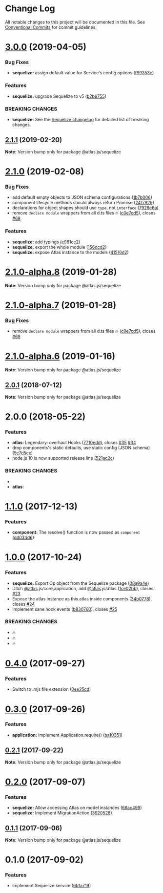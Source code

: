 # Change Log

All notable changes to this project will be documented in this file.
See [Conventional Commits](https://conventionalcommits.org) for commit guidelines.

# [3.0.0](https://github.com/strvcom/atlas.js/compare/@atlas.js/sequelize@2.1.1...@atlas.js/sequelize@3.0.0) (2019-04-05)


### Bug Fixes

* **sequelize:** assign default value for Service's config.options ([f99353e](https://github.com/strvcom/atlas.js/commit/f99353e))


### Features

* **sequelize:** upgrade Sequelize to v5 ([b2b9755](https://github.com/strvcom/atlas.js/commit/b2b9755))


### BREAKING CHANGES

* **sequelize:** See the [Sequelize changelog](https://github.com/sequelize/sequelize/releases/tag/v5.1.0) for detailed list of breaking changes.





## [2.1.1](https://github.com/strvcom/atlas.js/compare/@atlas.js/sequelize@2.1.0...@atlas.js/sequelize@2.1.1) (2019-02-20)

**Note:** Version bump only for package @atlas.js/sequelize





# [2.1.0](https://github.com/strvcom/atlas.js/compare/@atlas.js/sequelize@2.0.1...@atlas.js/sequelize@2.1.0) (2019-02-08)


### Bug Fixes

* add default empty objects to JSON schema configurations ([1b7b006](https://github.com/strvcom/atlas.js/commit/1b7b006))
* component lifecycle methods should always return Promise ([2417929](https://github.com/strvcom/atlas.js/commit/2417929))
* declarations for object shapes should use `type`, not `interface` ([7928e6a](https://github.com/strvcom/atlas.js/commit/7928e6a))
* remove `declare module` wrappers from all d.ts files 🔥 ([c0e7cd5](https://github.com/strvcom/atlas.js/commit/c0e7cd5)), closes [#69](https://github.com/strvcom/atlas.js/issues/69)


### Features

* **sequelize:** add typings ([e981ce2](https://github.com/strvcom/atlas.js/commit/e981ce2))
* **sequelize:** export the whole module ([156dcd2](https://github.com/strvcom/atlas.js/commit/156dcd2))
* **sequelize:** expose Atlas instance to the models ([41516d2](https://github.com/strvcom/atlas.js/commit/41516d2))





# [2.1.0-alpha.8](https://github.com/strvcom/atlas.js/compare/@atlas.js/sequelize@2.1.0-alpha.7...@atlas.js/sequelize@2.1.0-alpha.8) (2019-01-28)

**Note:** Version bump only for package @atlas.js/sequelize





# [2.1.0-alpha.7](https://github.com/strvcom/atlas.js/compare/@atlas.js/sequelize@2.1.0-alpha.6...@atlas.js/sequelize@2.1.0-alpha.7) (2019-01-28)


### Bug Fixes

* remove `declare module` wrappers from all d.ts files 🔥 ([c0e7cd5](https://github.com/strvcom/atlas.js/commit/c0e7cd5)), closes [#69](https://github.com/strvcom/atlas.js/issues/69)





# [2.1.0-alpha.6](https://github.com/strvcom/atlas.js/compare/@atlas.js/sequelize@2.1.0-alpha.5...@atlas.js/sequelize@2.1.0-alpha.6) (2019-01-16)

**Note:** Version bump only for package @atlas.js/sequelize





<a name="2.0.1"></a>
## [2.0.1](https://github.com/strvcom/atlas.js/compare/@atlas.js/sequelize@2.0.0...@atlas.js/sequelize@2.0.1) (2018-07-12)




**Note:** Version bump only for package @atlas.js/sequelize

<a name="2.0.0"></a>
# 2.0.0 (2018-05-22)


### Features

* **atlas:** Legendary: overhaul Hooks ([7710edd](https://github.com/strvcom/atlas.js/commit/7710edd)), closes [#35](https://github.com/strvcom/atlas.js/issues/35) [#34](https://github.com/strvcom/atlas.js/issues/34)
* drop components's static defaults, use static config (JSON schema) ([5c7d5ce](https://github.com/strvcom/atlas.js/commit/5c7d5ce))
* node.js 10 is now supported release line ([521ac2c](https://github.com/strvcom/atlas.js/commit/521ac2c))


### BREAKING CHANGES

* 
* **atlas:** 




<a name="1.1.0"></a>
# [1.1.0](https://github.com/strvcom/atlas.js/compare/@atlas.js/sequelize@1.0.1...@atlas.js/sequelize@1.1.0) (2017-12-13)


### Features

* **component:** The resolve() function is now passed as `component` ([dd034d6](https://github.com/strvcom/atlas.js/commit/dd034d6))




<a name="1.0.0"></a>
# [1.0.0](https://github.com/strvcom/atlas.js/compare/@atlas.js/sequelize@0.4.0...@atlas.js/sequelize@1.0.0) (2017-10-24)


### Features

* **sequelize:** Export Op object from the Sequelize package ([08a9a4e](https://github.com/strvcom/atlas.js/commit/08a9a4e))
* Ditch [@atlas](https://github.com/atlas).js/core,application, add [@atlas](https://github.com/atlas).js/atlas ([1ce02bb](https://github.com/strvcom/atlas.js/commit/1ce02bb)), closes [#23](https://github.com/strvcom/atlas.js/issues/23)
* Expose the atlas instance as this.atlas inside components ([34b0778](https://github.com/strvcom/atlas.js/commit/34b0778)), closes [#24](https://github.com/strvcom/atlas.js/issues/24)
* Implement sane hook events ([b830760](https://github.com/strvcom/atlas.js/commit/b830760)), closes [#25](https://github.com/strvcom/atlas.js/issues/25)


### BREAKING CHANGES

* 🔥
* 🔥
* 🔥




<a name="0.4.0"></a>
# [0.4.0](https://github.com/strvcom/atlas.js/compare/@atlas.js/sequelize@0.3.0...@atlas.js/sequelize@0.4.0) (2017-09-27)


### Features

* Switch to .mjs file extension ([0ee25cd](https://github.com/strvcom/atlas.js/commit/0ee25cd))




<a name="0.3.0"></a>
# [0.3.0](https://github.com/strvcom/atlas.js/compare/@atlas.js/sequelize@0.2.1...@atlas.js/sequelize@0.3.0) (2017-09-26)


### Features

* **application:** Implement Application.require() ([ba10351](https://github.com/strvcom/atlas.js/commit/ba10351))




<a name="0.2.1"></a>
## [0.2.1](https://github.com/strvcom/atlas.js/compare/@atlas.js/sequelize@0.2.0...@atlas.js/sequelize@0.2.1) (2017-09-22)




**Note:** Version bump only for package @atlas.js/sequelize

<a name="0.2.0"></a>
# [0.2.0](https://github.com/strvcom/atlas.js/compare/@atlas.js/sequelize@0.1.1...@atlas.js/sequelize@0.2.0) (2017-09-07)


### Features

* **sequelize:** Allow accessing Atlas on model instances ([66ac499](https://github.com/strvcom/atlas.js/commit/66ac499))
* **sequelize:** Implement MigrationAction ([3920528](https://github.com/strvcom/atlas.js/commit/3920528))




<a name="0.1.1"></a>
## [0.1.1](https://github.com/strvcom/atlas.js/compare/@atlas.js/sequelize@0.1.0...@atlas.js/sequelize@0.1.1) (2017-09-06)




**Note:** Version bump only for package @atlas.js/sequelize

<a name="0.1.0"></a>
# 0.1.0 (2017-09-02)


### Features

* Implement Sequelize service ([6b1a719](https://github.com/strvcom/atlas.js/commit/6b1a719))
